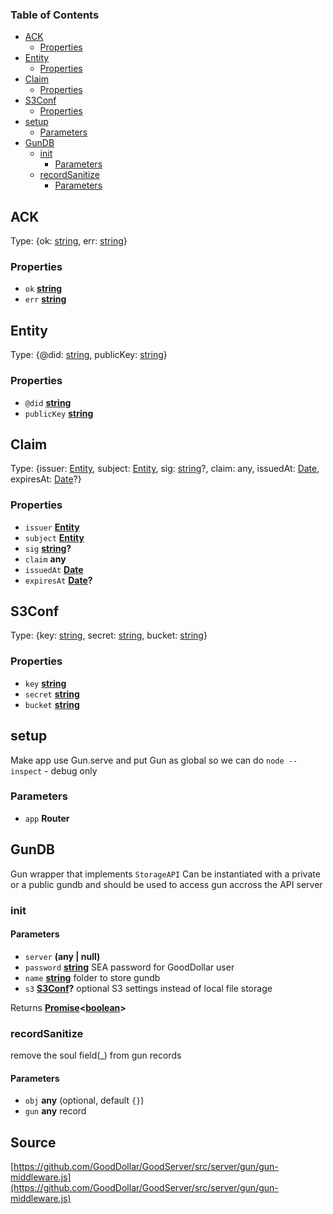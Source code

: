 <!-- Generated by documentation.js. Update this documentation by updating the source code. -->

### Table of Contents

-   [ACK][1]
    -   [Properties][2]
-   [Entity][3]
    -   [Properties][4]
-   [Claim][5]
    -   [Properties][6]
-   [S3Conf][7]
    -   [Properties][8]
-   [setup][9]
    -   [Parameters][10]
-   [GunDB][11]
    -   [init][12]
        -   [Parameters][13]
    -   [recordSanitize][14]
        -   [Parameters][15]

## ACK

Type: {ok: [string][16], err: [string][16]}

### Properties

-   `ok` **[string][16]** 
-   `err` **[string][16]** 

## Entity

Type: {@did: [string][16], publicKey: [string][16]}

### Properties

-   `@did` **[string][16]** 
-   `publicKey` **[string][16]** 

## Claim

Type: {issuer: [Entity][17], subject: [Entity][17], sig: [string][16]?, claim: any, issuedAt: [Date][18], expiresAt: [Date][18]?}

### Properties

-   `issuer` **[Entity][17]** 
-   `subject` **[Entity][17]** 
-   `sig` **[string][16]?** 
-   `claim` **any** 
-   `issuedAt` **[Date][18]** 
-   `expiresAt` **[Date][18]?** 

## S3Conf

Type: {key: [string][16], secret: [string][16], bucket: [string][16]}

### Properties

-   `key` **[string][16]** 
-   `secret` **[string][16]** 
-   `bucket` **[string][16]** 

## setup

Make app use Gun.serve and put Gun as global so we can do  `node --inspect` - debug only

### Parameters

-   `app` **Router** 

## GunDB

Gun wrapper that implements `StorageAPI`
Can be instantiated with a private or a public gundb and should be used to access gun accross the API server

### init

#### Parameters

-   `server` **(any | null)** 
-   `password` **[string][16]** SEA password for GoodDollar user
-   `name` **[string][16]** folder to store gundb
-   `s3` **[S3Conf][19]?** optional S3 settings instead of local file storage

Returns **[Promise][20]&lt;[boolean][21]>** 

### recordSanitize

remove the soul field(\_) from gun records

#### Parameters

-   `obj` **any**  (optional, default `{}`)
-   `gun` **any** record

[1]: #ack

[2]: #properties

[3]: #entity

[4]: #properties-1

[5]: #claim

[6]: #properties-2

[7]: #s3conf

[8]: #properties-3

[9]: #setup

[10]: #parameters

[11]: #gundb

[12]: #init

[13]: #parameters-1

[14]: #recordsanitize

[15]: #parameters-2

[16]: https://developer.mozilla.org/docs/Web/JavaScript/Reference/Global_Objects/String

[17]: #entity

[18]: https://developer.mozilla.org/docs/Web/JavaScript/Reference/Global_Objects/Date

[19]: #s3conf

[20]: https://developer.mozilla.org/docs/Web/JavaScript/Reference/Global_Objects/Promise

[21]: https://developer.mozilla.org/docs/Web/JavaScript/Reference/Global_Objects/Boolean
## Source
[https://github.com/GoodDollar/GoodServer/src/server/gun/gun-middleware.js](https://github.com/GoodDollar/GoodServer/src/server/gun/gun-middleware.js)

